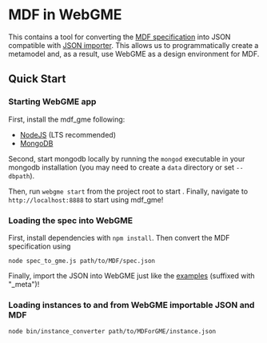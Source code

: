 # MDF in WebGME
This contains a tool for converting the
[MDF specification](https://github.com/ModECI/MDF/blob/documentation/docs/MDF_specification.json) into JSON
compatible with [JSON importer](https://github.com/deepforge-dev/webgme-json-importer/tree/master/src/common).
This allows us to programmatically create a metamodel and, as a result, use WebGME as a design environment for MDF.

## Quick Start

### Starting WebGME app
First, install the mdf_gme following:
- [NodeJS](https://nodejs.org/en/) (LTS recommended)
- [MongoDB](https://www.mongodb.com/)

Second, start mongodb locally by running the `mongod` executable in your mongodb installation
(you may need to create a `data` directory or set `--dbpath`).

Then, run `webgme start` from the project root to start . Finally, navigate to `http://localhost:8888` to start using
mdf_gme!

### Loading the spec into WebGME
First, install dependencies with `npm install`. Then convert the MDF specification using
```
node spec_to_gme.js path/to/MDF/spec.json
```

Finally, import the JSON into WebGME just like the
[examples](https://github.com/deepforge-dev/webgme-json-importer/tree/master/examples) (suffixed with "\_meta")!

### Loading instances to and from WebGME importable JSON and MDF
```
node bin/instance_converter path/to/MDForGME/instance.json
```
